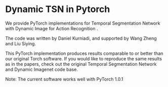 # Dynamic TSN in Pytorch
We provide PyTorch implementations for Temporal Segmentation Network with Dynamic Image for Action Recognition .

The code was written by Daniel Kurniadi, and supported by Wang Zheng and Liu Siying.

This PyTorch implementation produces results comparable to or better than our original Torch software. If you would like to reproduce the same results as in the papers, check out the original Temporal Segmentation Network and Dynamic Imagenet code base.

Note: The current software works well with PyTorch 1.0.1